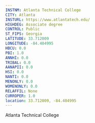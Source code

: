 ```yaml
---
INSTNM: Atlanta Technical College
CITY: Atlanta
INSTURL: https://www.atlantatech.edu/
HIGHDEG: Associate degree
CONTROL: Public
ST_FIPS: Georgia
LATITUDE: 33.712009
LONGITUDE: -84.404995
HBCU: 0.0
PBI: 1.0
ANNHI: 0.0
TRIBAL: 0.0
AANAPII: 0.0
HSI: 0.0
NANTI: 0.0
MENONLY: 0.0
WOMENONLY: 0.0
RELAFFIL: None
CURROPER: 1.0
location: 33.712009, -84.404995
---
```

Atlanta Technical College